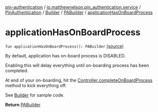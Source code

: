 [pin-authentication](../../../../index.md) / [io.matthewnelson.pin_authentication.service](../../../index.md) / [PinAuthentication](../../index.md) / [Builder](../index.md) / [PABuilder](index.md) / [applicationHasOnBoardProcess](./application-has-on-board-process.md)

# applicationHasOnBoardProcess

`fun applicationHasOnBoardProcess(): PABuilder` [(source)](https://github.com/05nelsonm/pin-authentication/blob/master/pin-authentication/src/main/java/io/matthewnelson/pin_authentication/service/PinAuthentication.kt#L102)

By default, application has on-board process is DISABLED.

Enabling this will delay everything until on-boarding process has been completed.

At end of your on-boarding, hit the [Controller.completeOnBoardProcess](../../-controller/complete-on-board-process.md) method
to kick everything off.

See [Builder](../index.md) for sample code.

**Return**
[PABuilder](index.md)

